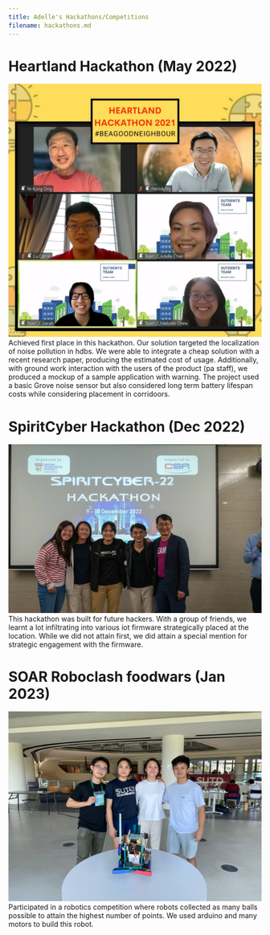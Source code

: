 ```yaml
---
title: Adelle's Hackathons/Competitions
filename: hackathons.md
--- 
```


# Heartland Hackathon (May 2022)
![Alt text](./images/heartlandhackathon.jpg)
Achieved first place in this hackathon. Our solution targeted the localization of noise pollution in hdbs.
We were able to integrate a cheap solution with a recent research paper, producing the estimated cost of usage. 
Additionally, with ground work interaction with the users of the product (pa staff), we produced a mockup of a sample application with warning.
The project used a basic Grove noise sensor but also considered long term battery lifespan costs while considering placement in corridoors.

# SpiritCyber Hackathon (Dec 2022)
![Alt text](./images/spiritcyber22.jpg)
This hackathon was built for future hackers. 
With a group of friends, we learnt a lot infiltrating into various iot firmware strategically placed at the location.
While we did not attain first, we did attain a special mention for strategic engagement with the firmware.

# SOAR Roboclash foodwars (Jan 2023)
![Alt text](./images/roboclash.jpg)
Participated in a robotics competition where robots collected as many balls possible to attain the highest number of points. 
We used arduino and many motors to build this robot.